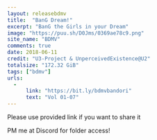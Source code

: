 ```yaml
---
layout: releasebdmv
title:  "BanG Dream!"
excerpt: "BanG the Girls in your Dream"
image: "https://puu.sh/D0Jms/0369ae78c9.png"
site_name: "BDMV"
comments: true
date: 2018-06-11
credit: "U3-Project & UnperceivedExistence@U2"
totalsize: "172.32 GiB"
tags: ["bdmv"]
urls:
  -
      link: "https://bit.ly/bdmvbandori"
      text: "Vol 01-07"
---
```


Please use provided link if you want to share it

PM me at Discord for folder access!